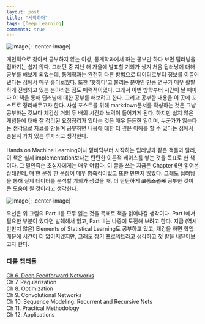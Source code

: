 ```yaml
---
layout: post
title: "시작하며"
tags: [Deep Learning]
comments: true
---
```

![image](https://user-images.githubusercontent.com/45325895/51320034-fd1b6a80-1aa1-11e9-8424-d8c75dc13d5a.png){: .center-image}
  
개인적으로 찾아서 공부하지 않는 이상, 통계학과에서 하는 공부만 하다 보면 딥러닝을 접하기는 쉽지 않다. 그러던 중 지난 해 가을에 발표할 기회가 생겨 처음 딥러닝에 대해 공부를 해보게 되었는데, 통계학과는 완전히 다른 방법으로 데이터로부터 정보를 이끌어낸다는 점에서 매우 흥미로웠다. 또한 '핫하다'고 불리는 분야인 만큼 연구가 매우 활발하게 진행되고 있는 분야라는 점도 매력적이었다. 그래서 이번 방학부터 시간이 날 때마다 이 책을 통해 딥러닝에 대한 공부를 해보려고 한다. 그리고 공부한 내용을 이 곳에 포스트로 정리해두고자 한다. 사실 포스트를 위해 markdown문서를 작성하는 것은 그냥 공부하는 것보다 체감상 거의 두 배의 시간과 노력이 들어가게 된다. 하지만 쉽지 않은 개념들에 대해 잘 정리된 요점정리가 있다는 것은 매우 든든한 일이며, 누군가가 읽는다는 생각으로 자료를 만들며 공부하면 내용에 대한 더 깊은 이해를 할 수 있다는 점에서 충분히 가치 있는 투자라고 생각한다.  
<br>
Hands on Machine Learning이나 밑바닥부터 시작하는 딥러닝과 같은 책들과 달리, 이 책은 실제 implementation보다는 탄탄한 이론적 베이스를 쌓는 것을 목표로 한 책이다. 그 말인즉슨 초심자에게는 매우 어렵다. 이 글을 쓰는 지금은 Chapter 6만 읽어본 상태인데, 매 한 문장 한 문장이 매우 함축적이었고 또한 만만치 않았다. 그래도 딥러닝을 통해 실제 데이터를 분석할 기회가 생겼을 때, 더 탄탄하게 ~~고통스럽게~~ 공부한 것이 큰 도움이 될 것이라고 생각한다. 

![image](https://user-images.githubusercontent.com/45325895/51365280-d2252b00-1b22-11e9-9d6b-4bc3a5653510.png){: .center-image}

우선은 위 그림의 Part II를 모두 읽는 것을 목표로 책을 읽어나갈 생각이다. Part I에서 필요한 부분이 있다면 발췌해서 읽고, Part III는 나중에 도전해 보려고 한다. 지금 (역시 만만치 않은) Elements of Statistical Learning도 공부하고 있고, 개강을 하면 학업 때문에 시간이 더 없어지겠지만, 그래도 장기 프로젝트라고 생각하고 첫 발을 내딛어보고자 한다.  

### 다룰 챕터들

[Ch 6. Deep Feedforward Networks](https://lee-jaejoon.github.io/deep-6/)  
Ch 7. Regularization  
Ch 8. Optimization  
Ch 9. Convolutional Networks  
Ch 10. Sequence Modeling: Recurrent and Recursive Nets  
Ch 11. Practical Methodology  
Ch 12. Applications  
